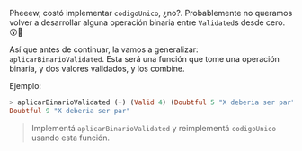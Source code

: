 Pheeew, costó implementar `codigoUnico`, ¿no?. Probablemente no queramos volver a desarrollar alguna operación binaria entre `Validated`s desde cero. :astonished::gun:

Así que antes de continuar, la vamos a generalizar: `aplicarBinarioValidated`. Esta será una función que tome una operación binaria, y dos valores validados, y los combine.

Ejemplo:

```haskell
> aplicarBinarioValidated (+) (Valid 4) (Doubtful 5 "X deberia ser par" )
Doubtful 9 "X deberia ser par"
```

> Implementá `aplicarBinarioValidated` y reimplementá `codigoUnico` usando esta función.




